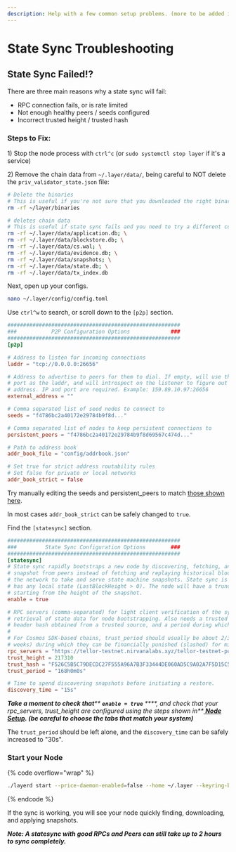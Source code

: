 ```yaml
---
description: Help with a few common setup problems. (more to be added in this section soon)
---
```


# State Sync Troubleshooting

## State Sync Failed!?

There are three main reasons why a state sync will fail:

* RPC connection fails, or is rate limited
* Not enough healthy peers / seeds configured
* Incorrect trusted height / trusted hash

### Steps to Fix:

1\) Stop the node process with `ctrl^c` (or `sudo systemctl stop layer` if it's a service)

2\) Remove the chain data from `~/.layer/data/`, being careful to NOT delete the `priv_validator_state.json` file:

```sh
# Delete the binaries
# This is useful if you're not sure that you downloaded the right binaries:
rm -rf ~/layer/binaries

# deletes chain data
# This is useful if state sync fails and you need to try a different config
rm -rf ~/.layer/data/application.db; \
rm -rf ~/.layer/data/blockstore.db; \
rm -rf ~/.layer/data/cs.wal; \
rm -rf ~/.layer/data/evidence.db; \
rm -rf ~/.layer/data/snapshots; \
rm -rf ~/.layer/data/state.db; \
rm -rf ~/.layer/data/tx_index.db
```

Next, open up your configs.

```sh
nano ~/.layer/config/config.toml
```

Use `ctrl^w` to search, or scroll down to the `[p2p]` section.

```toml
#######################################################
###           P2P Configuration Options             ###
#######################################################
[p2p]

# Address to listen for incoming connections
laddr = "tcp://0.0.0.0:26656"

# Address to advertise to peers for them to dial. If empty, will use the same
# port as the laddr, and will introspect on the listener to figure out the
# address. IP and port are required. Example: 159.89.10.97:26656
external_address = ""

# Comma separated list of seed nodes to connect to
seeds = "f4786bc2a40172e29784b9f8d..."

# Comma separated list of nodes to keep persistent connections to
persistent_peers = "f4786bc2a40172e29784b9f8d69567c474d..."

# Path to address book
addr_book_file = "config/addrbook.json"

# Set true for strict address routability rules
# Set false for private or local networks
addr_book_strict = false

```

Try manually editing the seeds and persistent\_peers to match [those shown here](peers-list-and-public-rpcs.md).

In most cases `addr_book_strict` can be safely changed to `true`.&#x20;

Find the `[statesync]` section.

```toml
#######################################################
###         State Sync Configuration Options        ###
#######################################################
[statesync]
# State sync rapidly bootstraps a new node by discovering, fetching, and restoring a state machine
# snapshot from peers instead of fetching and replaying historical blocks. Requires some peers in
# the network to take and serve state machine snapshots. State sync is not attempted if the node
# has any local state (LastBlockHeight > 0). The node will have a truncated block history,
# starting from the height of the snapshot.
enable = true

# RPC servers (comma-separated) for light client verification of the synced state machine and
# retrieval of state data for node bootstrapping. Also needs a trusted height and corresponding
# header hash obtained from a trusted source, and a period during which validators can be trusted.
#
# For Cosmos SDK-based chains, trust_period should usually be about 2/3 of the unbonding time (~2
# weeks) during which they can be financially punished (slashed) for misbehavior.
rpc_servers = "https://tellor-testnet.nirvanalabs.xyz/tellor-testnet-public/,https://node-palmito.tellorlayer.com/rpc/"
trust_height = 217310
trust_hash = "F526C5B5C79DECDC27F555A96A7B3F33444DE060AD5C9A02A7F5D15C5DBE85"
trust_period = "168h0m0s"

# Time to spend discovering snapshots before initiating a restore.
discovery_time = "15s"
```

_**Take a moment to check that****&#x20;****`enable = true`****&#x20;****, and check that your rpc\_servers, trust\_height are configured using the steps shown in**_[ _**Node Setup**_](./)_**. (be careful to choose the tabs that match your system)**_

The `trust_period` should be left alone, and the `discovery_time` can be safely increased to "30s".

### Start your Node

{% code overflow="wrap" %}
```sh
./layerd start --price-daemon-enabled=false --home ~/.layer --keyring-backend test --key-name YOUR_ACCOUNT_NAME
```
{% endcode %}

If the sync is working, you will see your node quickly finding, downloading, and applying snapshots.

_**Note: A statesync with good RPCs and Peers can still take up to 2 hours to sync completely.**_
